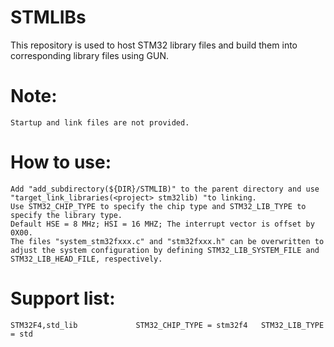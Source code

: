# STMLIBs
This repository is used to host STM32 library files and build them into corresponding library files using GUN.

# Note:
	Startup and link files are not provided.
	
# How to use:
	Add "add_subdirectory(${DIR}/STMLIB)" to the parent directory and use "target_link_libraries(<project> stm32lib) "to linking.
	Use STM32_CHIP_TYPE to specify the chip type and STM32_LIB_TYPE to specify the library type.
	Default HSE = 8 MHz; HSI = 16 MHZ; The interrupt vector is offset by 0X00.
	The files "system_stm32fxxx.c" and "stm32fxxx.h" can be overwritten to adjust the system configuration by defining STM32_LIB_SYSTEM_FILE and STM32_LIB_HEAD_FILE, respectively.
 
# Support list:
	STM32F4,std_lib				STM32_CHIP_TYPE = stm32f4	STM32_LIB_TYPE = std
	
	

	
